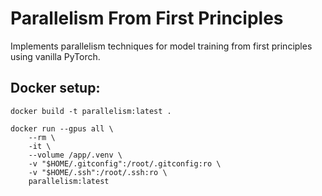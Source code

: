 # Parallelism From First Principles
Implements parallelism techniques for model training from first principles using vanilla PyTorch.


## Docker setup:
```
docker build -t parallelism:latest .

docker run --gpus all \
    --rm \
    -it \
    --volume /app/.venv \
    -v "$HOME/.gitconfig":/root/.gitconfig:ro \
    -v "$HOME/.ssh":/root/.ssh:ro \
    parallelism:latest
```
